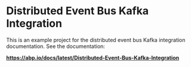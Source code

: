 # Distributed Event Bus Kafka Integration

This is an example project for the distributed event bus Kafka integration documentation. See the documentation:

**https://abp.io/docs/latest/Distributed-Event-Bus-Kafka-Integration**